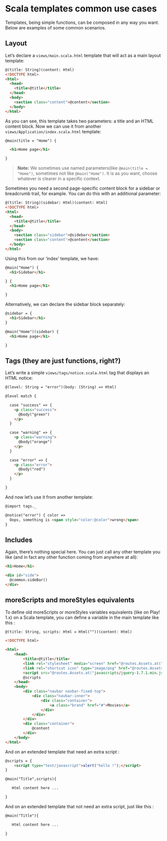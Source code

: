 <!--- Copyright (C) Lightbend Inc. <http://www.typesafe.com> -->
# Scala templates common use cases

Templates, being simple functions, can be composed in any way you want. Below are examples of some common scenarios.

## Layout

Let’s declare a `views/main.scala.html` template that will act as a main layout template:

```html
@(title: String)(content: Html)
<!DOCTYPE html>
<html>
  <head>
    <title>@title</title>
  </head>
  <body>
    <section class="content">@content</section>
  </body>
</html>

```

As you can see, this template takes two parameters: a title and an HTML content block. Now we can use it from another `views/Application/index.scala.html` template:

```html
@main(title = "Home") {

  <h1>Home page</h1>

}
```

> **Note:** We sometimes use named parameters(like `@main(title = "Home")`, sometimes not like `@main("Home")`. It is as you want, choose whatever is clearer in a specific context.

Sometimes you need a second page-specific content block for a sidebar or breadcrumb trail, for example. You can do this with an additional parameter:

```html
@(title: String)(sidebar: Html)(content: Html)
<!DOCTYPE html>
<html>
  <head>
    <title>@title</title>
  </head>
  <body>
    <section class="sidebar">@sidebar</section>
    <section class="content">@content</section>
  </body>
</html>
```

Using this from our ‘index’ template, we have:

```html
@main("Home") {
  <h1>Sidebar</h1>

} {
  <h1>Home page</h1>

}
```

Alternatively, we can declare the sidebar block separately:

```html
@sidebar = {
  <h1>Sidebar</h1>
}

@main("Home")(sidebar) {
  <h1>Home page</h1>

}
```


## Tags (they are just functions, right?)

Let’s write a simple `views/tags/notice.scala.html` tag that displays an HTML notice:

```html
@(level: String = "error")(body: (String) => Html)

@level match {

  case "success" => {
    <p class="success">
      @body("green")
    </p>
  }

  case "warning" => {
    <p class="warning">
      @body("orange")
    </p>
  }

  case "error" => {
    <p class="error">
      @body("red")
    </p>
  }

}
```

And now let’s use it from another template:

```html
@import tags._

@notice("error") { color =>
  Oops, something is <span style="color:@color">wrong</span>
}
```

## Includes

Again, there’s nothing special here. You can just call any other template you like (and in fact any other function coming from anywhere at all):

```html
<h1>Home</h1>

<div id="side">
  @common.sideBar()
</div>
```
## moreScripts and moreStyles equivalents

To define old moreScripts or moreStyles variables equivalents (like on Play! 1.x) on a Scala template, you can define a variable in the main template like this :

```html
@(title: String, scripts: Html = Html(""))(content: Html)

<!DOCTYPE html>

<html>
    <head>
        <title>@title</title>
        <link rel="stylesheet" media="screen" href="@routes.Assets.at("stylesheets/main.css")">
        <link rel="shortcut icon" type="image/png" href="@routes.Assets.at("images/favicon.png")">
        <script src="@routes.Assets.at("javascripts/jquery-1.7.1.min.js")" type="text/javascript"></script>
        @scripts
    </head>
    <body>
        <div class="navbar navbar-fixed-top">
            <div class="navbar-inner">
                <div class="container">
                    <a class="brand" href="#">Movies</a>
                </div>
            </div>
        </div>
        <div class="container">
            @content
        </div>
    </body>
</html>
```

And on an extended template that need an extra script :

```html
@scripts = {
    <script type="text/javascript">alert("hello !");</script>
}

@main("Title",scripts){

   Html content here ...

}

```

And on an extended template that not need an extra script, just like this :

```html
@main("Title"){

   Html content here ...

}
```